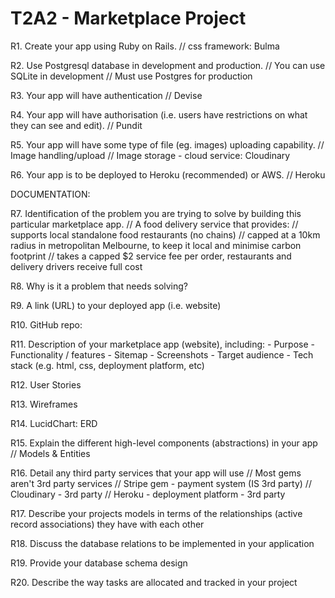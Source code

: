 # T2A2 - Marketplace Project

R1. Create your app using Ruby on Rails.
// css framework: Bulma 

R2. Use Postgresql database in development and production.
// You can use SQLite in development
// Must use Postgres for production

R3. Your app will have authentication
// Devise

R4. Your app will have authorisation (i.e. users have restrictions on what they can see and edit).
// Pundit

R5. Your app will have some type of file (eg. images) uploading capability.
// Image handling/upload
// Image storage - cloud service: Cloudinary

R6. Your app is to be deployed to Heroku (recommended) or AWS.
// Heroku


DOCUMENTATION:

R7. Identification of the problem you are trying to solve by building this particular marketplace app.
// A food delivery service that provides:
// supports local standalone food restaurants (no chains)
// capped at a 10km radius in metropolitan Melbourne, to keep it local and minimise carbon footprint 
// takes a capped $2 service fee per order, restaurants and delivery drivers receive full cost 

R8. Why is it a problem that needs solving?

R9. A link (URL) to your deployed app (i.e. website)

R10. GitHub repo: 

R11. Description of your marketplace app (website), including:
    - Purpose
    - Functionality / features
    - Sitemap
    - Screenshots
    - Target audience
    - Tech stack (e.g. html, css, deployment platform, etc)

R12. User Stories

R13. Wireframes

R14. LucidChart: ERD

R15. Explain the different high-level components (abstractions) in your app
// Models & Entities

R16. Detail any third party services that your app will use
// Most gems aren't 3rd party services
// Stripe gem - payment system (IS 3rd party)
// Cloudinary - 3rd party
// Heroku - deployment platform - 3rd party

R17. Describe your projects models in terms of the relationships (active record associations) they have with each other

R18. Discuss the database relations to be implemented in your application

R19. Provide your database schema design

R20. Describe the way tasks are allocated and tracked in your project
